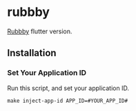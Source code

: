# rubbby
[Rubbby](https://github.com/hayabusabusa/Rubbby-iOS) flutter version.

## Installation  
### Set Your Application ID  
Run this script, and set your application ID.  
```Shell
make inject-app-id APP_ID=#YOUR_APP_ID#
```